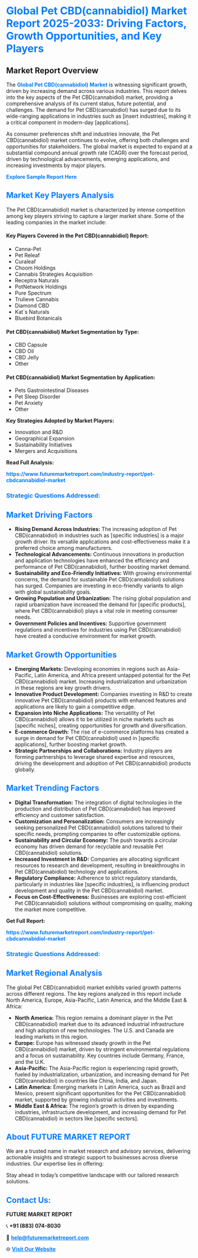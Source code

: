 <h1 style="color: #007BFF;">Global Pet CBD(cannabidiol) Market Report 2025-2033: Driving Factors, Growth Opportunities, and Key Players</h1>

<section id="overview">
<h2>Market Report Overview</h2>
<p>The <a href="https://www.futuremarketreport.com/industry-report/pet-cbdcannabidiol-market" style="color: #007BFF; text-decoration: none;"><strong>Global Pet CBD(cannabidiol) Market</strong></a> is witnessing significant growth, driven by increasing demand across various industries. This report delves into the key aspects of the Pet CBD(cannabidiol) market, providing a comprehensive analysis of its current status, future potential, and challenges. The demand for Pet CBD(cannabidiol) has surged due to its wide-ranging applications in industries such as [insert industries], making it a critical component in modern-day [applications].</p>
<p>As consumer preferences shift and industries innovate, the Pet CBD(cannabidiol) market continues to evolve, offering both challenges and opportunities for stakeholders. The global market is expected to expand at a substantial compound annual growth rate (CAGR) over the forecast period, driven by technological advancements, emerging applications, and increasing investments by major players.</p>
</section>

<section id="overview">
<p><a href="https://www.futuremarketreport.com/request-sample/reportId=77520" style="color: #007BFF; text-decoration: none;"><strong>Explore Sample Report Here</strong></a></p>
</section>

<section id="key-players">
<h2 style="color: #007BFF;">Market Key Players Analysis</h2>
<p>The Pet CBD(cannabidiol) market is characterized by intense competition among key players striving to capture a larger market share. Some of the leading companies in the market include:</p>
<h4>Key Players Covered in the Pet CBD(cannabidiol) Report:</h4>
<ul><li>Canna-Pet</li><li>Pet Releaf</li><li>Curaleaf</li><li>Choom Holdings</li><li>Cannabis Strategies Acquisition</li><li>Receptra Naturals</li><li>PotNetwork Holdings</li><li>Pure Spectrum</li><li>Trulieve Cannabis</li><li>Diamond CBD</li><li>Kat`s Naturals</li><li>Bluebird Botanicals</li></ul>
<h4>Pet CBD(cannabidiol) Market Segmentation by Type:</h4>
<ul><li>CBD Capsule</li><li>CBD Oil</li><li>CBD Jelly</li><li>Other</li></ul>

<h4>Pet CBD(cannabidiol) Market Segmentation by Application:</h4>
<ul><li>Pets Gastrointestinal Diseases</li><li>Pet Sleep Disorder</li><li>Pet Anxiety</li><li>Other</li></ul>
<p><strong>Key Strategies Adopted by Market Players:</strong></p>
<ul>
<li>Innovation and R&D</li>
<li>Geographical Expansion</li>
<li>Sustainability Initiatives</li>
<li>Mergers and Acquisitions</li>
</ul>
</section>

<section>
<p><strong>Read Full Analysis: </strong></p><a href="https://www.futuremarketreport.com/industry-report/pet-cbdcannabidiol-market" style="color: #007BFF; text-decoration: none;"><strong>https://www.futuremarketreport.com/industry-report/pet-cbdcannabidiol-market</strong></a>
<h3 style="color: #007BFF;">Strategic Questions Addressed:</h3>
</section>

<section id="driving-factors">
<h2 style="color: #007BFF;">Market Driving Factors</h2>
<ul>
<li><strong>Rising Demand Across Industries:</strong> The increasing adoption of Pet CBD(cannabidiol) in industries such as [specific industries] is a major growth driver. Its versatile applications and cost-effectiveness make it a preferred choice among manufacturers.</li>
<li><strong>Technological Advancements:</strong> Continuous innovations in production and application technologies have enhanced the efficiency and performance of Pet CBD(cannabidiol), further boosting market demand.</li>
<li><strong>Sustainability and Eco-Friendly Initiatives:</strong> With growing environmental concerns, the demand for sustainable Pet CBD(cannabidiol) solutions has surged. Companies are investing in eco-friendly variants to align with global sustainability goals.</li>
<li><strong>Growing Population and Urbanization:</strong> The rising global population and rapid urbanization have increased the demand for [specific products], where Pet CBD(cannabidiol) plays a vital role in meeting consumer needs.</li>
<li><strong>Government Policies and Incentives:</strong> Supportive government regulations and incentives for industries using Pet CBD(cannabidiol) have created a conducive environment for market growth.</li>
</ul>
</section>

<section id="growth-opportunities">
<h2 style="color: #007BFF;">Market Growth Opportunities</h2>
<ul>
<li><strong>Emerging Markets:</strong> Developing economies in regions such as Asia-Pacific, Latin America, and Africa present untapped potential for the Pet CBD(cannabidiol) market. Increasing industrialization and urbanization in these regions are key growth drivers.</li>
<li><strong>Innovative Product Development:</strong> Companies investing in R&D to create innovative Pet CBD(cannabidiol) products with enhanced features and applications are likely to gain a competitive edge.</li>
<li><strong>Expansion into Niche Applications:</strong> The versatility of Pet CBD(cannabidiol) allows it to be utilized in niche markets such as [specific niches], creating opportunities for growth and diversification.</li>
<li><strong>E-commerce Growth:</strong> The rise of e-commerce platforms has created a surge in demand for Pet CBD(cannabidiol) used in [specific applications], further boosting market growth.</li>
<li><strong>Strategic Partnerships and Collaborations:</strong> Industry players are forming partnerships to leverage shared expertise and resources, driving the development and adoption of Pet CBD(cannabidiol) products globally.</li>
</ul>
</section>

<section id="trending-factors">
<h2 style="color: #007BFF;">Market Trending Factors</h2>
<ul>
<li><strong>Digital Transformation:</strong> The integration of digital technologies in the production and distribution of Pet CBD(cannabidiol) has improved efficiency and customer satisfaction.</li>
<li><strong>Customization and Personalization:</strong> Consumers are increasingly seeking personalized Pet CBD(cannabidiol) solutions tailored to their specific needs, prompting companies to offer customizable options.</li>
<li><strong>Sustainability and Circular Economy:</strong> The push towards a circular economy has driven demand for recyclable and reusable Pet CBD(cannabidiol) solutions.</li>
<li><strong>Increased Investment in R&D:</strong> Companies are allocating significant resources to research and development, resulting in breakthroughs in Pet CBD(cannabidiol) technology and applications.</li>
<li><strong>Regulatory Compliance:</strong> Adherence to strict regulatory standards, particularly in industries like [specific industries], is influencing product development and quality in the Pet CBD(cannabidiol) market.</li>
<li><strong>Focus on Cost-Effectiveness:</strong> Businesses are exploring cost-efficient Pet CBD(cannabidiol) solutions without compromising on quality, making the market more competitive.</li>
</ul>
</section>

<section>
<p><strong>Get Full Report: </strong></p><a href="https://www.futuremarketreport.com/industry-report/pet-cbdcannabidiol-market" style="color: #007BFF; text-decoration: none;"><strong>https://www.futuremarketreport.com/industry-report/pet-cbdcannabidiol-market</strong></a>
<h3 style="color: #007BFF;">Strategic Questions Addressed:</h3>
</section>


<section id="regional-analysis">
<h2 style="color: #007BFF;">Market Regional Analysis</h2>
<p>The global Pet CBD(cannabidiol) market exhibits varied growth patterns across different regions. The key regions analyzed in this report include North America, Europe, Asia-Pacific, Latin America, and the Middle East & Africa:</p>
<ul>
<li><strong>North America:</strong> This region remains a dominant player in the Pet CBD(cannabidiol) market due to its advanced industrial infrastructure and high adoption of new technologies. The U.S. and Canada are leading markets in this region.</li>
<li><strong>Europe:</strong> Europe has witnessed steady growth in the Pet CBD(cannabidiol) market, driven by stringent environmental regulations and a focus on sustainability. Key countries include Germany, France, and the U.K.</li>
<li><strong>Asia-Pacific:</strong> The Asia-Pacific region is experiencing rapid growth, fueled by industrialization, urbanization, and increasing demand for Pet CBD(cannabidiol) in countries like China, India, and Japan.</li>
<li><strong>Latin America:</strong> Emerging markets in Latin America, such as Brazil and Mexico, present significant opportunities for the Pet CBD(cannabidiol) market, supported by growing industrial activities and investments.</li>
<li><strong>Middle East & Africa:</strong> The region’s growth is driven by expanding industries, infrastructure development, and increasing demand for Pet CBD(cannabidiol) in sectors like [specific sectors].</li>
</ul>
</section>

<footer>
<h2 style="color: #007BFF;">About FUTURE MARKET REPORT</h2>
<p>We are a trusted name in market research and advisory services, delivering actionable insights and strategic support to businesses across diverse industries. Our expertise lies in offering:</p>

<p>Stay ahead in today’s competitive landscape with our tailored research solutions.</p>

<h2 style="color: #007BFF;">Contact Us:</h2>
<p><strong>FUTURE MARKET REPORT</strong></p>
<p>📞 <strong>+91 (883) 074-8030</strong></p>
<p>📧 <strong><a href="mailto:help@futuremarketreport.com" style="color: #007BFF;">help@futuremarketreport.com</a></strong></p>
<p>🌐 <strong><a href="https://www.futuremarketreport.com/" style="color: #007BFF;">Visit Our Website</a></strong></p>
</footer>